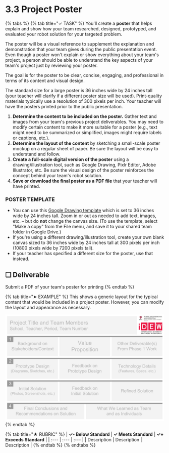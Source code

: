 # 3.3 Project Poster

{% tabs %}
{% tab title="✓ TASK" %}
You'll create a **poster** that helps explain and show how your team researched, designed, prototyped, and evaluated your robot solution for your targeted problem.

The poster will be a visual reference to supplement the explanation and demonstration that your team gives during the public presentation event. Even though a poster won't explain or show everything about your team's project, a person should be able to understand the key aspects of your team's project just by reviewing your poster.

The goal is for the poster to be clear, concise, engaging, and professional in terms of its content and visual design.

The standard size for a large poster is 36 inches wide by 24 inches tall \(your teacher will clarify if a different poster size will be used\). Print-quality materials typically use a resolution of 300 pixels per inch. Your teacher will have the posters printed prior to the public presentation.

1. **Determine the content to be included on the poster.** Gather text and images from your team's previous project deliverables. You may need to modify certain content to make it more suitable for a poster \(e.g., text might need to be summarized or simplified, images might require labels or captions, etc.\).
2. **Determine the layout of the content** by sketching a small-scale poster mockup on a regular sheet of paper. Be sure the layout will be easy to understand and follow.
3. **Create a full-scale digital version of the poster** using a drawing/illustration tool, such as Google Drawing, Pixlr Editor, Adobe Illustrator, etc. Be sure the visual design of the poster reinforces the concept behind your team's robot solution.
4. **Save or download the final poster as a PDF file** that your teacher will have printed.

### POSTER TEMPLATE

* You can use this [Google Drawing template](https://drive.google.com/open?id=1L81WNIn5YMEQ9TlcliLTdiCO-KwnzWIsXBGnqdumzzo) which is set to 36 inches wide by 24 inches tall. Zoom in or out as needed to add text, images, etc. – but do **not** change the canvas size. \(To use the template, select "Make a copy" from the File menu, and save it to your shared team folder in Google Drive.\)
* If you're using a different drawing/illustration tool, create your own blank canvas sized to 36 inches wide by 24 inches tall at 300 pixels per inch \(10800 pixels wide by 7200 pixels tall\).
* If your teacher has specified a different size for the poster, use that instead.

## **❏ Deliverable**

Submit a PDF of your team's poster for printing
{% endtab %}

{% tab title="➤ EXAMPLE" %}
This shows a generic layout for the typical content that would be included in a project poster. However, you can modify the layout and appearance as necessary.

![](../../.gitbook/assets/poster-layout-example.jpg)
{% endtab %}

{% tab title="★ RUBRIC" %}
| **✓- Below Standard** | **✓ Meets Standard** | **✓+ Exceeds Standard** |
| :--- | :--- | :--- |
| Description | Description | Description |
{% endtab %}
{% endtabs %}

